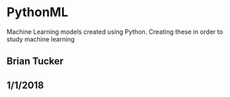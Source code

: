 # PythonML
Machine Learning models created using Python. Creating these in order to study machine learning

## Brian Tucker
## 1/1/2018
